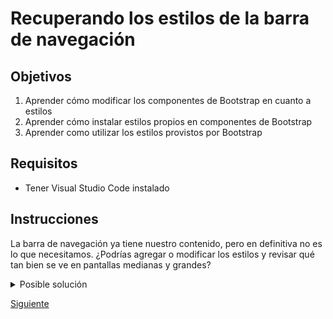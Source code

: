 # Recuperando los estilos de la barra de navegación

## Objetivos
1. Aprender cómo modificar los componentes de Bootstrap en cuanto a estilos
2. Aprender cómo instalar estilos propios en componentes de Bootstrap
3. Aprender como utilizar los estilos provistos por Bootstrap

## Requisitos
- Tener Visual Studio Code instalado

## Instrucciones


La barra de navegación ya tiene nuestro contenido, pero en definitiva no es lo que necesitamos. ¿Podrías agregar o modificar los estilos y revisar qué tan bien se ve en pantallas medianas y grandes?

<details>
  <summary>Posible solución</summary>

Comencemos por indicarle a la barra de navegación que ocupe todo el ancho de la
pantalla, en lugar de solo una parte. Si analizamos los estilos que tiene la etiqueta `nav`, nos daremos cuenta que tiene un estilo que limita su ancho al 70% del ancho de su contenedor:

![Estilos de la barra de navegación](../assets/devtools-navbar.png)

Y como bien indican las herramientas de desarrollo, son estilos que se aplicaron
en el archivo `styles.css` que nosotros creamos.

:::tip

¿Por qué se puede haber originado este error? Resulta que Bootstrap utiliza una
clase llamada `navbar` para ponerle sus propios estilos, y nosotros
coincidentemente usamos el mismo nombre. Sin embargo, al momento que pusimos los estilos de Bootstrap antes que el nuestro (cuando incluimos las etiquetas `<link />` en el HTML), nuestros valores de propiedades CSS en los estilos predominan sobre los de Bootstrap a pesar de tener el mismo nombre.

:::

Eliminando el ancho de la clase `.navbar` quedaría así:

```css
.navbar {
  text-align: center;
  color: #025157;
  font-weight: 500;
}
```

Resultando en la barra de navegación tomando el ancho disponible del contenedor:

![Barra de navegación con el ancho habitual](../assets/navbar-width.png)

Lo siguiente que corregiremos será el color, ya que ha tomado el color gris que
la mayoría de componentes de Bootstrap usa por defecto. Para esto, no es
necesario sobreescribir los estilos en la clase `.navbar`. El color
de fondo lo puedes [configurar](https://getbootstrap.com/docs/5.1/components/navbar/#color-schemes) según lo muestra la documentación de Bootstrap.

Quitando la clase `bg-light` que está añadida a la etiqueta `<nav></nav>` recuperaremos el color original de la barra, quedando nuestra etiqueta nav de la siguiente forma:

```html
<nav class="navbar navbar-expand-lg navbar-light">
  <!-- resto del código -->
</nav>
```

:::tip

Si deseas saber que otras clases relacionadas con los colores de fondo existen
en Bootstrap, puedes consultar [esta sección de la documentación](https://getbootstrap.com/docs/5.1/utilities/background/).

:::

Ahora procedamos a corregir la alineación del menú de navegación, ya que
aparece junto al logo en la parte izquierda de la pantalla y debería estar
alineado al centro del espacio disponible del contenedor. Para esto, debemos
modificar los estilos de la etiqueta `<ul></ul`. 

Dicha etiqueta en estos momentos tiene 2 clases (`navbar-nav` y `mr-auto`). La primera clase `navbar-nav` es importante para poder indicar que los elementos de dicha lista son los que conformarán el menú de navegación, mientras que la segunda clase `mr-auto` indica que dicha lista debe tener un margen derecho automático, y dado que a los elementos de la lista Bootstrap les asigna un `display: block;` podemos alinear su
contenido aplicando un margen automático a cada lado. Bootstrap nos permite hacer
dicho comportamiento a través de una clase llamada `mx-auto`. Por lo tanto,
reemplazaremos la clase `mr-auto` por `mx-auto`:

```html
<ul class="navbar-nav mx-auto">
  <!-- lista del menú de navegación -->
</ul>
```

:::tip

Si deseas saber qué otras clases utilitarias relacionas a espaciado que tiene
Bootstrap para ti, puedes revisar [esta sección de la documentación](https://getbootstrap.com/docs/5.1/utilities/spacing/).

:::

Resultando en:

![Menú de navegación centrado](../assets/navbar-centered.png)

Para terminar de cambiar la barra de navegación a como estaba originalmente, debemos corregir los estilos de la sección de acciones. Si analizamos un poco
los estilos que teníamos anteriormente, nos daremos cuenta que sus estilos
dependían de la clase de su contenedor llamada `actions`. Así que para no
sobreescribir ningún estilo o escribir una clase nueva, podemos tomar la clase
que nosotros habíamos creado y agregársela a las clases que actualmente tiene el
formulario, resultando de la siguiente manera:

```html
<form class="form-inline my-2 my-lg-0 actions">
  <!-- acciones -->
</form>
```

Como último detalle de las acciones, podemos notar que el espacio que existe
hacia el lado derecho entre el botón y el borde del navegador es más grande que
el espacio entre el logo y el borde izquierdo del navegador. Esto sucede debido
a que la clase `form-inline` convierte al formulario en un _flex container_ y configura asi el contenido alineándolo al centro en el eje horizontal, mientras
que nosotros necesitaríamos que se acomode hacia el final de su eje horizontal.
Normalmente lograríamos esto usando `justify-content: flex-end;`, pero como
usamos Bootstrap, podemos hacer uso de una clase llamada `justify-content-end`:

```html
<form class="form-inline my-2 my-lg-0 actions justify-content-end">
  <!-- acciones -->
</form>
```

:::tip

Si deseas saber qué otras clases relacionadas a Flexbox tiene Bootstrap para ti,
puedes revisar [esta sección de la documentación](https://getbootstrap.com/docs/5.1/utilities/flex/).

:::

Con estos cambios la mayoría de estilos debería de volver a verse similar a como
lo teníamos antes:

![Barra de navegación con estilos](../assets/navbar-styled.png)

Ahora, si comenzamos por cambiar el tamaño del navegador a uno más pequeño, llegaremos a un punto en el que nuestra barra de navegación se rompe:

![Estilos de acciones en el navbar rotos](../assets/broken-navbar-actions.png)


En este caso, el problema viene dado porque la clase `actions` tiene una
propiedad `width` con valor del 15% del tamaño de su contenedor, y dado que
Bootstrap está usando Flexbox para manejar el ancho de sus elementos, no es
necesaria dicha propiedad. Una solución es eliminar `width`, quedando la clase `actions` de la siguiente manera:

```css
.actions {
  text-align: right;
  font-weight: 600;
  font-size: 14px;
}
```

Hemos terminado con la vista desktop. Intenta usar el emulador móvil en tu navegador, y busca una resolución **Mobile L-425px**. ¿Dónde quedó la barra de navegación? No te preocupes, la siguiente sesión resolveremos ese misterio...


</details>


[Siguiente](../postwork/README.md)

